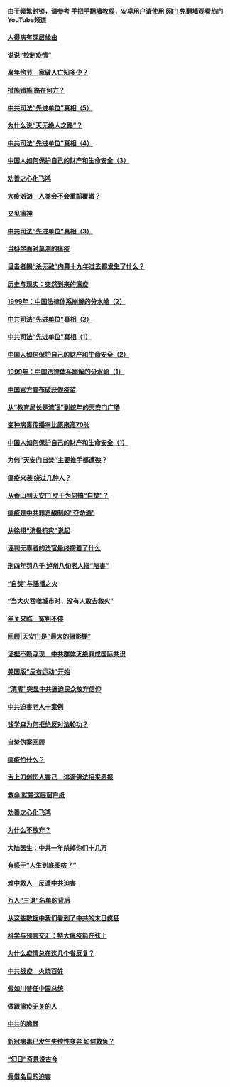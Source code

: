 #### 由于频繁封锁，请参考 [手把手翻墙教程](https://github.com/gfw-breaker/guides/wiki/)，安卓用户请使用 [网门](https://github.com/gfw-breaker/nogfw/blob/master/dl.md?t=02212000) 免翻墙观看热门YouTube频道 

#### [人得病有深层缘由](../pages/19/420864.md?t=02212000) 

#### [说说“控制疫情”](../pages/19/420831.md?t=02212000) 

#### [离年傍节　家破人亡知多少？](../pages/19/420563.md?t=02212000) 

#### [措施错施  路在何方？](../pages/19/420076.md?t=02212000) 

#### [中共司法“先进单位”真相（5）](../pages/19/419453.md?t=02212000) 

#### [为什么说“天无绝人之路”？](../pages/19/419618.md?t=02212000) 

#### [中共司法“先进单位”真相（4）](../pages/19/419452.md?t=02212000) 

#### [中国人如何保护自己的财产和生命安全（3）](../pages/19/419405.md?t=02212000) 

#### [劝善之心化飞鸿](../pages/19/418758.md?t=02212000) 

#### [大疫汹汹　人类会不会重蹈覆辙？](../pages/19/419691.md?t=02212000) 

#### [又见瘟神](../pages/19/419225.md?t=02212000) 

#### [中共司法“先进单位”真相（3）](../pages/19/419451.md?t=02212000) 

#### [当科学面对莫测的瘟疫](../pages/19/419625.md?t=02212000) 

#### [目击者揭“杀无赦”内幕十九年过去都发生了什么？](../pages/19/419617.md?t=02212000) 

#### [历史与现实：突然到来的瘟疫](../pages/19/419619.md?t=02212000) 

#### [1999年：中国法律体系崩解的分水岭（2）](../pages/19/419455.md?t=02212000) 

#### [中共司法“先进单位”真相（2）](../pages/19/419450.md?t=02212000) 

#### [中共司法“先进单位”真相（1）](../pages/19/419449.md?t=02212000) 

#### [中国人如何保护自己的财产和生命安全（2）](../pages/19/419404.md?t=02212000) 

#### [1999年：中国法律体系崩解的分水岭（1）](../pages/19/419454.md?t=02212000) 

#### [中国官方宣布破获假疫苗](../pages/19/419504.md?t=02212000) 

#### [从“教育局长是流氓”到蛇年的天安门广场](../pages/19/419470.md?t=02212000) 

#### [变种病毒传播率比原来高70％](../pages/19/419456.md?t=02212000) 

#### [中国人如何保护自己的财产和生命安全（1）](../pages/19/419403.md?t=02212000) 

#### [为何“天安门自焚”主要推手都遭殃？](../pages/19/419348.md?t=02212000) 

#### [瘟疫来袭 绕过几种人？](../pages/19/419349.md?t=02212000) 

#### [从香山到天安门 罗干为何搞“自焚”？](../pages/19/419270.md?t=02212000) 

#### [瘟疫是中共罪恶酿制的“夺命酒”](../pages/19/419223.md?t=02212000) 

#### [从徐栩“消极抗灾”说起](../pages/19/419224.md?t=02212000) 

#### [诬判无辜者的法官最终捞着了什么](../pages/19/419268.md?t=02212000) 

#### [刑四年罚八千 泸州八旬老人指“陷害”](../pages/19/419232.md?t=02212000) 

#### [“自焚”与插播之火](../pages/19/419226.md?t=02212000) 

#### [“当大火吞噬城市时，没有人敢去救火”](../pages/19/419077.md?t=02212000) 

#### [年关来临　冤判不停](../pages/19/419093.md?t=02212000) 

#### [回顾|天安门是“最大的摄影棚”](../pages/19/380866.md?t=02212000) 

#### [证据不断浮现　中共群体灭绝罪成国际共识](../pages/19/419031.md?t=02212000) 

#### [美国版“反右运动”开始](../pages/19/419030.md?t=02212000) 

#### [“清零”突显中共逼迫民众放弃信仰](../pages/19/418995.md?t=02212000) 

#### [中共迫害老人十案例](../pages/19/418831.md?t=02212000) 

#### [钱学森为何拒绝反对法轮功？](../pages/19/418905.md?t=02212000) 

#### [自焚伪案回顾](../pages/19/418799.md?t=02212000) 

#### [瘟疫怕什么？](../pages/19/418800.md?t=02212000) 

#### [舌上刀剑伤人害己　诽谤佛法招来恶报](../pages/19/418731.md?t=02212000) 

#### [救命 就差这层窗户纸](../pages/19/418706.md?t=02212000) 

#### [劝善之心化飞鸿](../pages/19/416766.md?t=02212000) 

#### [为什么不放弃？](../pages/19/418691.md?t=02212000) 

#### [大陆医生：中共一年杀掉你们十几万](../pages/19/418670.md?t=02212000) 

#### [有感于“人生到底图啥？”](../pages/19/418624.md?t=02212000) 

#### [难中救人　反遭中共迫害](../pages/19/418414.md?t=02212000) 

#### [万人“三退”名单的背后](../pages/19/418505.md?t=02212000) 

#### [从这些数据中我们看到了中共的末日疯狂](../pages/19/418420.md?t=02212000) 

#### [科学与预言交汇：特大瘟疫箭在弦上](../pages/19/418266.md?t=02212000) 

#### [为什么疫情总在这几个省反复？](../pages/19/418219.md?t=02212000) 

#### [中共战疫　火烧百姓](../pages/19/418220.md?t=02212000) 

#### [假如川普任中国总统](../pages/19/418174.md?t=02212000) 

#### [做跟瘟疫无关的人](../pages/19/418171.md?t=02212000) 

#### [中共的脆弱](../pages/19/418196.md?t=02212000) 

#### [新冠病毒已发生失控性变异 如何救急？](../pages/19/418032.md?t=02212000) 

#### [“幻日”奇景说古今](../pages/19/418033.md?t=02212000) 

#### [假借名目的迫害](../pages/19/418055.md?t=02212000) 

